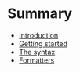 # Summary

* [Introduction](README.md)
* [Getting started](02-getting-started.md)
* [The syntax](03-the-syntax.md)
* [Formatters](04-formatters.md)

